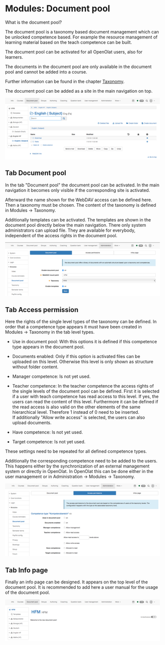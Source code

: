 # Modules: Document pool

What is the document pool?

The document pool is a taxonomy based document management which can be
unlocked competence based. For example the resource management of learning
material based on the teach competence can be built.

The document pool can be activated for all OpenOlat users, also for learners.

The documents in the document pool are only available in the document pool and
cannot be added into a course.

Further information can be found in the chapter
[Taxonomy](Modules%EF%B9%95+Taxonomy.html).

The document pool can be added as a site in the main navigation on top.

![](assets/documentpool_structure.png)

## Tab Document pool

In the tab "Document pool" the document pool can be activated. In the main
navigation it becomes only visible if the corresponding site is activated.

Afterward the name shown for the WebDAV access can be defined here. Then a
taxonomy must be chosen. The content of the taxonomy is defined in Modules →
Taxonomy.

Additionally templates can be activated. The templates are shown in the
document pool directly below the main navigation. There only system
administrators can upload file. They are available for everybody, independent
of the access rights in the document pool.

![](assets/documentpool_documentpool.png)

## Tab Access permission

Here the rights of the single level types of the taxonomy can be defined. In
order that a competence type appears it must have been created in Modules →
Taxonomy in the tab level types.

  * Use in document pool: With this options it is defined if this competence type appears in the document pool.
  * Documents enabled: Only if this option is activated files can be uploaded on this level. Otherwise this level is only shown as structure without folder content.
  * Manager competence: Is not yet used. 
  * Teacher competence: In the teacher competence the access rights of the single levels of the document pool can be defined. First it is selected if a user with teach competence has read access to this level. If yes, the users can read the content of this level. Furthermore it can be defined if the read access is also valid on the other elements of the same hierarchical level. Therefore 1 instead of 0 need to be inserted.  
If additionally "Allow write access" is selected, the users can also upload
documents.

  * Have competence: Is not yet used.
  * Target competence: Is not yet used.

These settings need to be repeated for all defined competence types.

Additionally the corresponding competence need to be added to the users. This
happens either by the synchronization of an external management system or
directly in OpenOlat. In OpenOlat this can be done either in the user
management or in Administration → Modules → Taxonomy.

![](assets/documentpool_ap.png)

## Tab Info page

Finally an info page can be designed. It appears on the top level of the
document pool. It is recommended to add here a user manual for the usage of
the document pool.

![](assets/documentpool_info_page.png)

